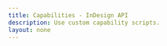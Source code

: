 ```yaml
---
title: Capabilities - InDesign API
description: Use custom capability scripts.
layout: none
---
```


<RedoclyAPIBlock src="/firefly-services/docs/indesign/capabilitiesapi.json" width="600px" disableSidebar hideTryItPanel />